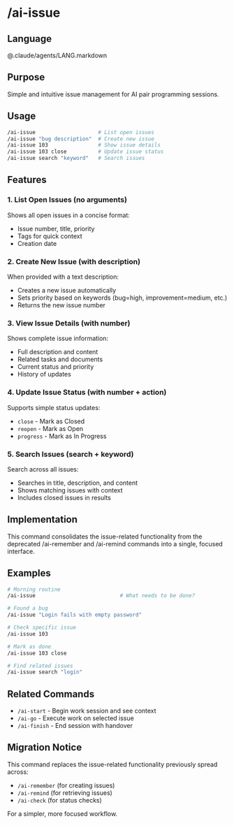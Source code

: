 # /ai-issue

## Language

@.claude/agents/LANG.markdown

## Purpose

Simple and intuitive issue management for AI pair programming sessions.

## Usage

```bash
/ai-issue                    # List open issues
/ai-issue "bug description"  # Create new issue
/ai-issue 103                # Show issue details
/ai-issue 103 close          # Update issue status
/ai-issue search "keyword"   # Search issues
```

## Features

### 1. List Open Issues (no arguments)
Shows all open issues in a concise format:
- Issue number, title, priority
- Tags for quick context
- Creation date

### 2. Create New Issue (with description)
When provided with a text description:
- Creates a new issue automatically
- Sets priority based on keywords (bug=high, improvement=medium, etc.)
- Returns the new issue number

### 3. View Issue Details (with number)
Shows complete issue information:
- Full description and content
- Related tasks and documents
- Current status and priority
- History of updates

### 4. Update Issue Status (with number + action)
Supports simple status updates:
- `close` - Mark as Closed
- `reopen` - Mark as Open
- `progress` - Mark as In Progress

### 5. Search Issues (search + keyword)
Search across all issues:
- Searches in title, description, and content
- Shows matching issues with context
- Includes closed issues in results

## Implementation

This command consolidates the issue-related functionality from the deprecated /ai-remember and /ai-remind commands into a single, focused interface.

## Examples

```bash
# Morning routine
/ai-issue                           # What needs to be done?

# Found a bug
/ai-issue "Login fails with empty password"

# Check specific issue
/ai-issue 103

# Mark as done
/ai-issue 103 close

# Find related issues
/ai-issue search "login"
```

## Related Commands

- `/ai-start` - Begin work session and see context
- `/ai-go` - Execute work on selected issue
- `/ai-finish` - End session with handover

## Migration Notice

This command replaces the issue-related functionality previously spread across:
- `/ai-remember` (for creating issues)
- `/ai-remind` (for retrieving issues)
- `/ai-check` (for status checks)

For a simpler, more focused workflow.